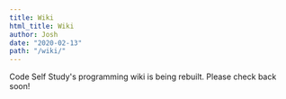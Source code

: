 ```yaml
---
title: Wiki
html_title: Wiki
author: Josh
date: "2020-02-13"
path: "/wiki/"
---
```


Code Self Study's programming wiki is being rebuilt. Please check back soon!
